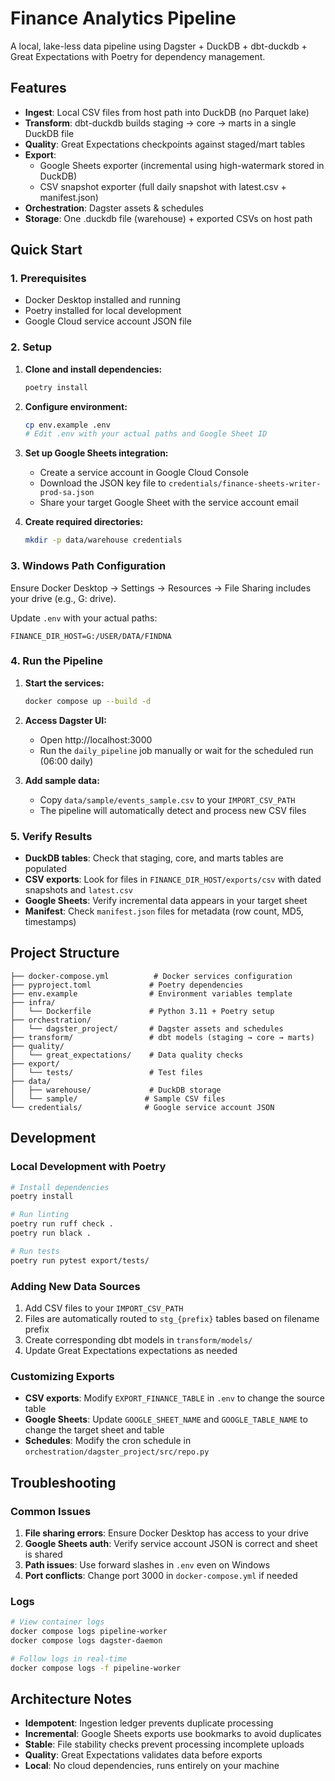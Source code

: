 # Finance Analytics Pipeline

A local, lake-less data pipeline using Dagster + DuckDB + dbt-duckdb + Great Expectations with Poetry for dependency management.

## Features

- **Ingest**: Local CSV files from host path into DuckDB (no Parquet lake)
- **Transform**: dbt-duckdb builds staging → core → marts in a single DuckDB file
- **Quality**: Great Expectations checkpoints against staged/mart tables
- **Export**: 
  - Google Sheets exporter (incremental using high-watermark stored in DuckDB)
  - CSV snapshot exporter (full daily snapshot with latest.csv + manifest.json)
- **Orchestration**: Dagster assets & schedules
- **Storage**: One .duckdb file (warehouse) + exported CSVs on host path

## Quick Start

### 1. Prerequisites

- Docker Desktop installed and running
- Poetry installed for local development
- Google Cloud service account JSON file

### 2. Setup

1. **Clone and install dependencies:**
   ```bash
   poetry install
   ```

2. **Configure environment:**
   ```bash
   cp env.example .env
   # Edit .env with your actual paths and Google Sheet ID
   ```

3. **Set up Google Sheets integration:**
   - Create a service account in Google Cloud Console
   - Download the JSON key file to `credentials/finance-sheets-writer-prod-sa.json`
   - Share your target Google Sheet with the service account email

4. **Create required directories:**
   ```bash
   mkdir -p data/warehouse credentials
   ```

### 3. Windows Path Configuration

Ensure Docker Desktop → Settings → Resources → File Sharing includes your drive (e.g., G: drive).

Update `.env` with your actual paths:
```env
FINANCE_DIR_HOST=G:/USER/DATA/FINDNA
```

### 4. Run the Pipeline

1. **Start the services:**
   ```bash
   docker compose up --build -d
   ```

2. **Access Dagster UI:**
   - Open http://localhost:3000
   - Run the `daily_pipeline` job manually or wait for the scheduled run (06:00 daily)

3. **Add sample data:**
   - Copy `data/sample/events_sample.csv` to your `IMPORT_CSV_PATH`
   - The pipeline will automatically detect and process new CSV files

### 5. Verify Results

- **DuckDB tables**: Check that staging, core, and marts tables are populated
- **CSV exports**: Look for files in `FINANCE_DIR_HOST/exports/csv` with dated snapshots and `latest.csv`
- **Google Sheets**: Verify incremental data appears in your target sheet
- **Manifest**: Check `manifest.json` files for metadata (row count, MD5, timestamps)

## Project Structure

```
├── docker-compose.yml          # Docker services configuration
├── pyproject.toml             # Poetry dependencies
├── env.example                # Environment variables template
├── infra/
│   └── Dockerfile             # Python 3.11 + Poetry setup
├── orchestration/
│   └── dagster_project/       # Dagster assets and schedules
├── transform/                 # dbt models (staging → core → marts)
├── quality/
│   └── great_expectations/    # Data quality checks
├── export/
│   └── tests/                 # Test files
├── data/
│   ├── warehouse/             # DuckDB storage
│   └── sample/               # Sample CSV files
└── credentials/              # Google service account JSON
```

## Development

### Local Development with Poetry

```bash
# Install dependencies
poetry install

# Run linting
poetry run ruff check .
poetry run black .

# Run tests
poetry run pytest export/tests/
```

### Adding New Data Sources

1. Add CSV files to your `IMPORT_CSV_PATH`
2. Files are automatically routed to `stg_{prefix}` tables based on filename prefix
3. Create corresponding dbt models in `transform/models/`
4. Update Great Expectations expectations as needed

### Customizing Exports

- **CSV exports**: Modify `EXPORT_FINANCE_TABLE` in `.env` to change the source table
- **Google Sheets**: Update `GOOGLE_SHEET_NAME` and `GOOGLE_TABLE_NAME` to change the target sheet and table
- **Schedules**: Modify the cron schedule in `orchestration/dagster_project/src/repo.py`

## Troubleshooting

### Common Issues

1. **File sharing errors**: Ensure Docker Desktop has access to your drive
2. **Google Sheets auth**: Verify service account JSON is correct and sheet is shared
3. **Path issues**: Use forward slashes in `.env` even on Windows
4. **Port conflicts**: Change port 3000 in `docker-compose.yml` if needed

### Logs

```bash
# View container logs
docker compose logs pipeline-worker
docker compose logs dagster-daemon

# Follow logs in real-time
docker compose logs -f pipeline-worker
```

## Architecture Notes

- **Idempotent**: Ingestion ledger prevents duplicate processing
- **Incremental**: Google Sheets exports use bookmarks to avoid duplicates
- **Stable**: File stability checks prevent processing incomplete uploads
- **Quality**: Great Expectations validates data before exports
- **Local**: No cloud dependencies, runs entirely on your machine



